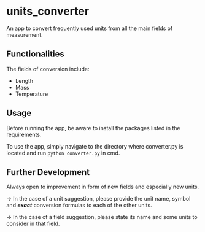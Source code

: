 # units_converter

An app to convert frequently used units from all the main fields of measurement.

## Functionalities

The fields of conversion include:
  - Length
  - Mass
  - Temperature

## Usage

Before running the app, be aware to install the packages listed in the requirements.

To use the app, simply navigate to the directory where converter.py is located and run `python converter.py` in cmd.

## Further Development

Always open to improvement in form of new fields and especially new units. 

  -> In the case of a unit suggestion, please provide the unit name, symbol and ***exact*** conversion formulas to each of the other units.
  
  -> In the case of a field suggestion, please state its name and some units to consider in that field.
